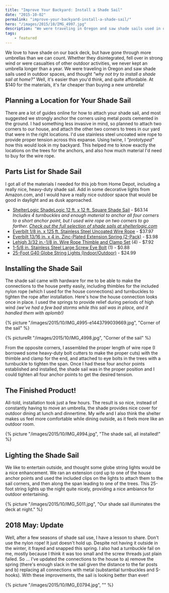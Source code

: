 ```yaml
---
title: "Improve Your Backyard: Install a Shade Sail"
date: "2015-10-02"
permalink: "improve-your-backyard-install-a-shade-sail/"
hero: "/images/2015/10/IMG_4997.jpg"
description: "We were traveling in Oregon and saw shade sails used in outdoor spaces, and thought, 'why not try to install a shade sail at home?'"
tags: 
    - featured
---
```


We love to have shade on our back deck, but have gone through more umbrellas than we can count. Whether they disintegrated, fell over in strong wind or were casualties of other outdoor activities, we never kept an umbrella longer than a year. We were traveling in Oregon and saw shade sails used in outdoor spaces, and thought _"why not try to install a shade sail at home?"_ Well, it's easier than you'd think, and quite affordable. At $140 for the materials, it's far cheaper than buying a new umbrella!

## Planning a Location for Your Shade Sail

There are a lot of guides online for how to attach your shade sail, and most suggested we strongly anchor the corners using metal posts cemented in the ground. I had something less invasive in mind, so planned to attach two corners to our house, and attach the other two corners to trees in our yard that were in the right locations. I'd use stainless steel uncoated wire rope to provide proper tension across this expanse. Using twine, I _"prototyped"_ how this would look in my backyard. This helped me to know exactly the locations on the trees for the anchors, and also how much material I'd need to buy for the wire rope.

## Parts List for Shade Sail

I got all of the materials I needed for this job from Home Depot, including a really nice, heavy-duty shade sail. Add in some decorative lights from Amazon.com, and I would have a really nice outdoor space that would be good in daylight and as dusk approached.

- [ShelterLogic ShadeLogic 12 ft. x 12 ft. Square Shade Sail](http://www.homedepot.com/p/ShelterLogic-ShadeLogic-12-ft-x-12-ft-Square-Sand-Heavy-Weight-Sun-Shade-Sail-25722/206154147) - $63.14
  _Includes 4 turnbuckles and enough material to anchor all four corners to a short anchor point, but I used wire rope on two corners to go farther. [Check out the full selection of shade sails at shelterlogic.com](http://www.shelterlogic.com/CategoryDetail.aspx?CategoryName=SunShadeSails)_
- [Everbilt 1/8 in. x 125 ft. Stainless Steel Uncoated Wire Rope](http://www.homedepot.com/p/Everbilt-1-8-in-x-125-ft-Stainless-Steel-Uncoated-Wire-Rope-810050/204471267) - $37.97
- [Everbilt 13/16 in. x 4 in. Zinc-Plated Extension Spring (2-Pack)](http://www.homedepot.com/p/Everbilt-13-16-in-x-4-in-Zinc-Plated-Extension-Spring-2-Pack-15608/202045475) - $3.98
- [Lehigh 3/32 in.-1/8 in. Wire Rope Thimble and Clamp Set](http://www.homedepot.com/p/Lehigh-3-32-in-1-8-in-Wire-Rope-Thimble-and-Clamp-Set-7300S-24/100152727) (4) - $7.92
- [1-5/8 in. Stainless Steel Large Screw Eye Bolt](http://www.homedepot.com/p/Stanley-National-Hardware-1-5-8-in-Stainless-Steel-Large-Screw-Eye-Bolt-V2016-8-LG-SCREW-EYE-SS/204588907) (1) - $0.88
- [25-Foot G40 Globe String Lights (Indoor/Outdoor)](http://amzn.to/1P99djQ) - $24.99

## Installing the Shade Sail

The shade sail came with hardware for me to be able to make the connections to the house pretty easily, including thimbles for the included nylon rope (which I used for the house connections) and turnbuckles to tighten the rope after installation. Here's how the house connection looks once in place. I used the springs to provide relief during periods of high wind _(we've had a few bad storms while this sail was in place, and it handled them with aplomb!)_

{% picture "/images/2015/10/IMG_4995-e1443799039669.jpg", "Corner of the sail" %}

{% pictureRt "/images/2015/10/IMG_4998.jpg", "Corner of the sail" %}

From the opposite corners, I assembled the proper length of wire rope (I borrowed some heavy-duty bolt cutters to make the proper cuts) with the thimble and clamp for the end, and attached to eye bolts in the trees with a turnbuckle to tighten the span. Once I had these four anchor points established and installed, the shade sail was in the proper position and I could tighten all four anchor points to get the desired tension.

## The Finished Product!

All-told, installation took just a few hours. The result is so nice, instead of constantly having to move an umbrella, the shade provides nice cover for outdoor dining at lunch and dinnertime. My wife and I also think the shelter makes us feel more comfortable while dining outside, as it feels more like an outdoor room.

{% picture "/images/2015/10/IMG_4994.jpg", "The shade sail, all installed!" %}

## Lighting the Shade Sail

We like to entertain outside, and thought some globe string lights would be a nice enhancement. We ran an extension cord up to one of the house anchor points and used the included clips on the lights to attach them to the sail corners, and then along the span leading to one of the trees. This 25-foot string lights up the night quite nicely, providing a nice ambiance for outdoor entertaining.

{% picture "/images/2015/10/IMG_5011.jpg", "Our shade sail illuminates the deck at night." %}

## 2018 May: Update

Well, after a few seasons of shade sail use, I have a lesson to share. Don't use the nylon rope! It just doesn't hold up. Despite not having it outside in the winter, it frayed and snapped this spring. I also had a turnbuckle fail on me, mostly because I think it was too small and the screw threads just plain failed. So ... I've updated the connections to the house to a) remove the spring (there's enough slack in the sail given the distance to the far posts and b) replacing all connections with metal (substantial turnbuckles and S-hooks). With these improvements, the sail is looking better than ever!

{% picture "/images/2015/10/IMG_E0794.jpg", "" %}
